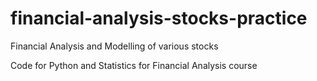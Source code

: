 # financial-analysis-stocks-practice
Financial Analysis and Modelling of various stocks

Code for Python and Statistics for Financial Analysis course 

